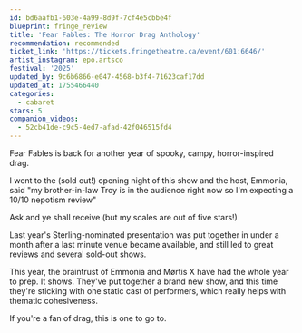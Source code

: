 ```yaml
---
id: bd6aafb1-603e-4a99-8d9f-7cf4e5cbbe4f
blueprint: fringe_review
title: 'Fear Fables: The Horror Drag Anthology'
recommendation: recommended
ticket_link: 'https://tickets.fringetheatre.ca/event/601:6646/'
artist_instagram: epo.artsco
festival: '2025'
updated_by: 9c6b6866-e047-4568-b3f4-71623caf17dd
updated_at: 1755466440
categories:
  - cabaret
stars: 5
companion_videos:
  - 52cb41de-c9c5-4ed7-afad-42f046515fd4
---
```

Fear Fables is back for another year of spooky, campy, horror-inspired drag.

I went to the (sold out!) opening night of this show and the host, Emmonia, said "my brother-in-law Troy is in the audience right now so I'm expecting a 10/10 nepotism review"

Ask and ye shall receive (but my scales are out of five stars!)

Last year's Sterling-nominated presentation was put together in under a month after a last minute venue became available, and still led to great reviews and several sold-out shows.

This year, the braintrust of Emmonia and Mørtis X have had the whole year to prep. It shows. They've put together a brand new show, and this time they're sticking with one static cast of performers, which really helps with thematic cohesiveness.

If you're a fan of drag, this is one to go to.